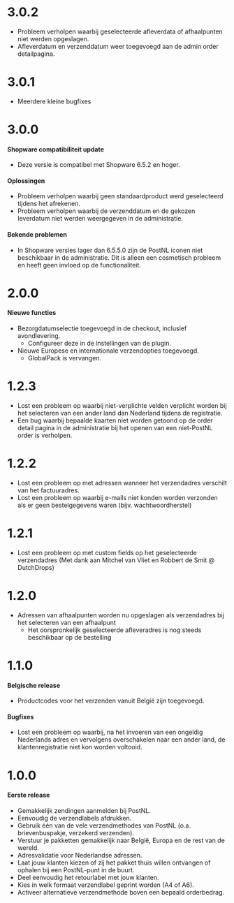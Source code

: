 # 3.0.2
- Probleem verholpen waarbij geselecteerde afleverdata of afhaalpunten niet werden opgeslagen.
- Afleverdatum en verzenddatum weer toegevoegd aan de admin order detailpagina.

# 3.0.1
- Meerdere kleine bugfixes

# 3.0.0
#### Shopware compatibiliteit update
- Deze versie is compatibel met Shopware 6.5.2 en hoger.

#### Oplossingen
- Probleem verholpen waarbij geen standaardproduct werd geselecteerd tijdens het afrekenen.
- Probleem verholpen waarbij de verzenddatum en de gekozen leverdatum niet werden weergegeven in de administratie.

#### Bekende problemen
- In Shopware versies lager dan 6.5.5.0 zijn de PostNL iconen niet beschikbaar in de administratie. Dit is alleen een cosmetisch probleem en heeft geen invloed op de functionaliteit.

# 2.0.0
#### Nieuwe functies
- Bezorgdatumselectie toegevoegd in de checkout, inclusief avondlevering.
  - Configureer deze in de instellingen van de plugin.
- Nieuwe Europese en internationale verzendopties toegevoegd.
  - GlobalPack is vervangen.

# 1.2.3
- Lost een probleem op waarbij niet-verplichte velden verplicht worden bij het selecteren van een ander land dan Nederland tijdens de registratie.
- Een bug waarbij bepaalde kaarten niet worden getoond op de order detail pagina in de administratie bij het openen van een niet-PostNL order is verholpen.

# 1.2.2
- Lost een probleem op met adressen wanneer het verzendadres verschilt van het factuuradres.
- Lost een probleem op waarbij e-mails niet konden worden verzonden als er geen bestelgegevens waren (bijv. wachtwoordherstel)

# 1.2.1
- Lost een probleem op met custom fields op het geselecteerde verzendadres (Met dank aan Mitchel van Vliet en Robbert de Smit @ DutchDrops)

# 1.2.0
- Adressen van afhaalpunten worden nu opgeslagen als verzendadres bij het selecteren van een afhaalpunt
  - Het oorspronkelijk geselecteerde afleveradres is nog steeds beschikbaar op de bestelling
# 1.1.0
#### Belgische release
- Productcodes voor het verzenden vanuit België zijn toegevoegd.

#### Bugfixes
- Lost een probleem op waarbij, na het invoeren van een ongeldig Nederlands adres en vervolgens overschakelen naar een ander land, de klantenregistratie niet kon worden voltooid.

# 1.0.0
#### Eerste release
- Gemakkelijk zendingen aanmelden bij PostNL.
- Eenvoudig de verzendlabels afdrukken.
- Gebruik één van de vele verzendmethodes van PostNL (o.a. brievenbuspakje, verzekerd verzenden).
- Verstuur je pakketten gemakkelijk naar België, Europa en de rest van de wereld.
- Adresvalidatie voor Nederlandse adressen.
- Laat jouw klanten kiezen of zij het pakket thuis willen ontvangen of ophalen bij een PostNL-punt in de buurt.
- Deel eenvoudig het retourlabel met jouw klanten.
- Kies in welk formaat verzendlabel geprint worden (A4 of A6).
- Activeer alternatieve verzendmethode boven een bepaald orderbedrag.
